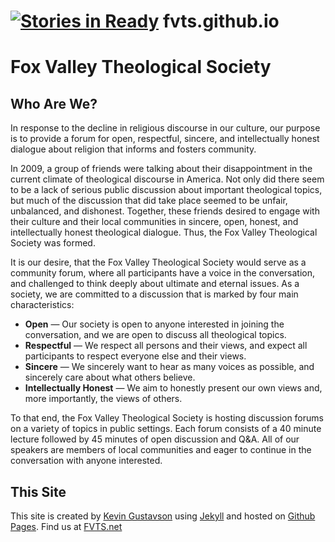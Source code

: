 [![Stories in Ready](https://badge.waffle.io/fvts/fvts.github.io.png?label=ready&title=Ready)](https://waffle.io/fvts/fvts.github.io)
fvts.github.io
==============

Fox Valley Theological Society
==============================

Who Are We?
-----------

In response to the decline in religious discourse in our culture, our purpose is to provide a forum for open, respectful, sincere, and intellectually honest dialogue about religion that informs and fosters community.

In 2009, a group of friends were talking about their disappointment in the current climate of theological discourse in America. Not only did there seem to be a lack of serious public discussion about important theological topics, but much of the discussion that did take place seemed to be unfair, unbalanced, and dishonest. Together, these friends desired to engage with their culture and their local communities in sincere, open, honest, and intellectually honest theological dialogue. Thus, the Fox Valley Theological Society was formed.

It is our desire, that the Fox Valley Theological Society would serve as a community forum, where all participants have a voice in the conversation, and challenged to think deeply about ultimate and eternal issues. As a society, we are committed to a discussion that is marked by four main characteristics:

- **Open** — Our society is open to anyone interested in joining the conversation, and we are open to discuss all theological topics.
- **Respectful** — We respect all persons and their views, and expect all participants to respect everyone else and their views.
- **Sincere** — We sincerely want to hear as many voices as possible, and sincerely care about what others believe.
- **Intellectually Honest** — We aim to honestly present our own views and, more importantly, the views of others.

To that end, the Fox Valley Theological Society is hosting discussion forums on a variety of topics in public settings. Each forum consists of a 40 minute lecture followed by 45 minutes of open discussion and Q&amp;A. All of our speakers are members of local communities and eager to continue in the conversation with anyone interested.

This Site
---------
This site is created by [Kevin Gustavson][kevin] using [Jekyll][jekyll] and hosted on [Github Pages][pages].
Find us at [FVTS.net][fvts]

[fvts]: http://fvts.net
[jekyll]: http://jekyllrb.com
[pages]: http://pages.github.com
[kevin]: http://kevingustavson.info
